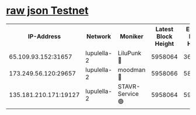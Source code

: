 [raw json Testnet](https://rpc-check.jaclalt.stavr.tech/jaclalt/rpc-jaclalt-result.json)
=

<table><tr><th>IP-Address</th><th>Network</th><th>Moniker</th><th>Latest Block Height</th><th>Earliest Block Height</th><th>Catching Up</th><th>Tx Index</th><th>Voting Power</th><th>Scan Time</th></tr><tr><td>65.109.93.152:31657</td><td>lupulella-2</td><td>LiluPunk 🔴</td><td>5958064</td><td>3688866</td><td>False</td><td>on</td><td>685133</td><td>2023-12-30T04:17:22.198787982UTC</td></tr><tr><td>173.249.56.120:29657</td><td>lupulella-2</td><td>moodman 🔴</td><td>5958066</td><td>5858066</td><td>False</td><td>off</td><td>769094</td><td>2023-12-30T04:17:28.838910930UTC</td></tr><tr><td>135.181.210.171:19127</td><td>lupulella-2</td><td>STAVR-Service 🟢</td><td>5958064</td><td>5957901</td><td>False</td><td>on</td><td>0</td><td>2023-12-30T04:17:21.875921502UTC</td></tr></table>
